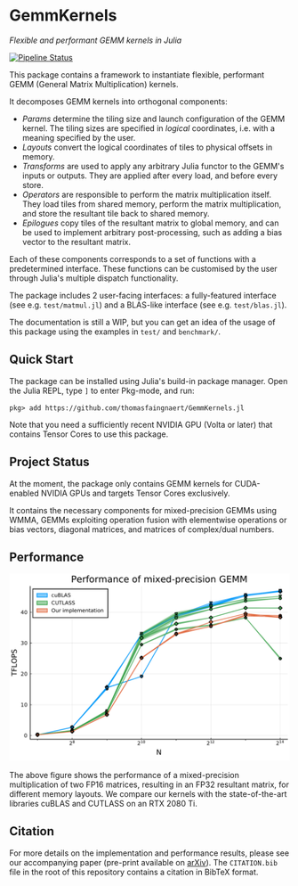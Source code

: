 # GemmKernels

_Flexible and performant GEMM kernels in Julia_

[![Pipeline Status][cicd-image]][cicd-url]

This package contains a framework to instantiate flexible, performant GEMM (General Matrix Multiplication) kernels.

It decomposes GEMM kernels into orthogonal components:

- _Params_ determine the tiling size and launch configuration of the GEMM kernel. The tiling sizes are specified in _logical_ coordinates, i.e. with a meaning specified by the user.
- _Layouts_ convert the logical coordinates of tiles to physical offsets in memory.
- _Transforms_ are used to apply any arbitrary Julia functor to the GEMM's inputs or outputs. They are applied after every load, and before every store.
- _Operators_ are responsible to perform the matrix multiplication itself. They load tiles from shared memory, perform the matrix multiplication, and store the resultant tile back to shared memory.
- _Epilogues_ copy tiles of the resultant matrix to global memory, and can be used to implement arbitrary post-processing, such as adding a bias vector to the resultant matrix.

Each of these components corresponds to a set of functions with a predetermined interface.
These functions can be customised by the user through Julia's multiple dispatch functionality.

The package includes 2 user-facing interfaces: a fully-featured interface (see e.g. `test/matmul.jl`) and a BLAS-like interface (see e.g. `test/blas.jl`).

The documentation is still a WIP, but you can get an idea of the usage of this package using the examples in `test/` and `benchmark/`.

## Quick Start

The package can be installed using Julia's build-in package manager.
Open the Julia REPL, type `]` to enter Pkg-mode, and run:

```
pkg> add https://github.com/thomasfaingnaert/GemmKernels.jl
```

Note that you need a sufficiently recent NVIDIA GPU (Volta or later) that contains Tensor Cores to use this package.

## Project Status

At the moment, the package only contains GEMM kernels for CUDA-enabled NVIDIA GPUs and targets Tensor Cores exclusively.

It contains the necessary components for mixed-precision GEMMs using WMMA, GEMMs exploiting operation fusion with elementwise operations or bias vectors, diagonal matrices, and matrices of complex/dual numbers.

## Performance

![Performance Graph][performance-graph]

The above figure shows the performance of a mixed-precision multiplication of two FP16 matrices, resulting in an FP32 resultant matrix, for different memory layouts.
We compare our kernels with the state-of-the-art libraries cuBLAS and CUTLASS on an RTX 2080 Ti.

## Citation

For more details on the implementation and performance results, please see our accompanying paper (pre-print available on [arXiv][arxiv-paper]).
The `CITATION.bib` file in the root of this repository contains a citation in BibTeX format.

[cicd-image]: https://gitlab.com/JuliaGPU/GemmKernels.jl/badges/master/pipeline.svg
[cicd-url]: https://gitlab.com/JuliaGPU/GemmKernels.jl/commits/master
[performance-graph]: media/performance-wmma-gemm.png
[arxiv-paper]: https://arxiv.org/abs/2009.12263
